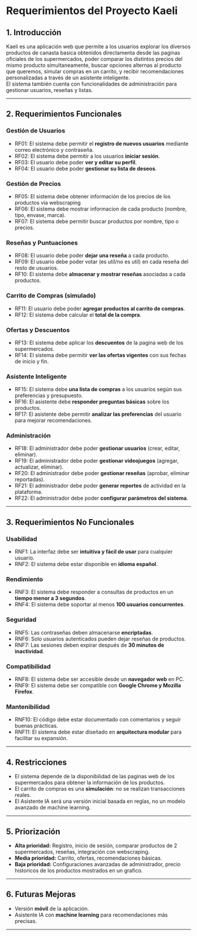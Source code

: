 # Requerimientos del Proyecto Kaeli

## 1. Introducción
Kaeli es una aplicación web que permite a los usuarios explorar los diversos productos de canasta basica obtenidos directamenta desde las paginas oficiales de los supermercados, poder comparar los distintos precios del mismo producto simultaneamente, buscar opciones alternas al producto que queremos, simular compras en un carrito, y recibir recomendaciones personalizadas a través de un asistente inteligente.  
El sistema también cuenta con funcionalidades de administración para gestionar usuarios, reseñas y listas.

---

## 2. Requerimientos Funcionales

### Gestión de Usuarios
- RF01: El sistema debe permitir el **registro de nuevos usuarios** mediante correo electrónico y contraseña.  
- RF02: El sistema debe permitir a los usuarios **iniciar sesión**.  
- RF03: El usuario debe poder **ver y editar su perfil**.  
- RF04: El usuario debe poder **gestionar su lista de deseos**.  

### Gestión de Precios
- RF05: El sistema debe obtener información de los precios de los productos via webscraping
- RF06: El sistema debe mostrar informacion de cada producto (nombre, tipo, envase, marca).  
- RF07: El sistema debe permitir buscar productos por nombre, tipo o precios.  

### Reseñas y Puntuaciones
- RF08: El usuario debe poder **dejar una reseña** a cada producto.
- RF09: El usuario debe poder votar (es util/no es util) en cada reseña del resto de usuarios.
- RF10: El sistema debe **almacenar y mostrar reseñas** asociadas a cada productos.  
 
### Carrito de Compras (simulado)
- RF11: El usuario debe poder **agregar productos al carrito de compras**.  
- RF12: El sistema debe calcular el **total de la compra**.  

### Ofertas y Descuentos
- RF13: El sistema debe aplicar los **descuentos** de la pagina web de los supermercados.  
- RF14: El sistema debe permitir **ver las ofertas vigentes** con sus fechas de inicio y fin.  

### Asistente Inteligente
- RF15: El sistema debe **una lista de compras** a los usuarios según sus preferencias y presupuesto.  
- RF16: El asistente debe **responder preguntas básicas** sobre los productos.  
- RF17: El asistente debe permitir **analizar las preferencias** del usuario para mejorar recomendaciones.  

### Administración
- RF18: El administrador debe poder **gestionar usuarios** (crear, editar, eliminar).  
- RF19: El administrador debe poder **gestionar videojuegos** (agregar, actualizar, eliminar).  
- RF20: El administrador debe poder **gestionar reseñas** (aprobar, eliminar reportadas).  
- RF21: El administrador debe poder **generar reportes** de actividad en la plataforma.  
- RF22: El administrador debe poder **configurar parámetros del sistema**.  

---

## 3. Requerimientos No Funcionales

### Usabilidad
- RNF1: La interfaz debe ser **intuitiva y fácil de usar** para cualquier usuario.  
- RNF2: El sistema debe estar disponible en **idioma español**.  

### Rendimiento
- RNF3: El sistema debe responder a consultas de productos en un **tiempo menor a 3 segundos**.  
- RNF4: El sistema debe soportar al menos **100 usuarios concurrentes**.  

### Seguridad
- RNF5: Las contraseñas deben almacenarse **encriptadas**.  
- RNF6: Solo usuarios autenticados pueden dejar reseñas de productos.  
- RNF7: Las sesiones deben expirar después de **30 minutos de inactividad**.  

### Compatibilidad
- RNF8: El sistema debe ser accesible desde un **navegador web** en PC.  
- RNF9: El sistema debe ser compatible con **Google Chrome y Mozilla Firefox**.  

### Mantenibilidad
- RNF10: El código debe estar documentado con comentarios y seguir buenas prácticas.  
- RNF11: El sistema debe estar diseñado en **arquitectura modular** para facilitar su expansión.  

---

## 4. Restricciones
- El sistema depende de la disponibilidad de las paginas web de los supermercados para obtener la información de los productos.
- El carrito de compras es una **simulación**: no se realizan transacciones reales.  
- El Asistente IA será una versión inicial basada en reglas, no un modelo avanzado de machine learning.  

---

## 5. Priorización
- **Alta prioridad:** Registro, inicio de sesión, comparar productos de 2 supermercados, reseñas, integración con webscraping.  
- **Media prioridad:** Carrito, ofertas, recomendaciones básicas.  
- **Baja prioridad:** Configuraciones avanzadas de administrador, precio historicos de los productos mostrados en un grafico.  

---

## 6. Futuras Mejoras  
- Versión **móvil** de la aplicación.  
- Asistente IA con **machine learning** para recomendaciones más precisas.  

---
